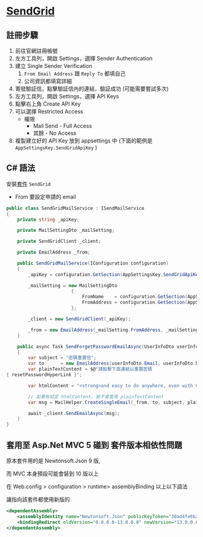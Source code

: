 # [SendGrid](https://app.sendgrid.com/)

## 註冊步驟

1. 前往官網註冊帳號
1. 左方工具列，開啟 Settings，選擇 Sender Authentication
1. 建立 Single Sender Verification
    1. `From Email Address` 跟 `Reply To` 都填自己
    1. 公司資訊都填寫詳細
1. 寄發驗証信，點擊驗証信內的連結，驗証成功 (可能需要嘗試多次)
1. 左方工具列，開啟 Settings，選擇 API Keys
1. 點擊右上角 Create API Key
1. 可以選擇 Restricted Access
    - 權限
        - Mail Send - Full Access
        - 其餘 - No Access
1. 複製建立好的 API Key 放到 appsettings 中 (下面的範例是 `AppSettingsKey.SendGridApiKey` )

## C# 語法

安裝[套件](https://www.nuget.org/packages/SendGrid/) `SendGrid`

-   From 要設定申請的 email

```csharp
public class SendGridMailService : ISendMailService
{
    private string _apiKey;

    private MailSettingDto _mailSetting;

    private SendGridClient _client;

    private EmailAddress _from;

    public SendGridMailService(IConfiguration configuration)
    {
        _apiKey = configuration.GetSection(AppSettingsKey.SendGridApiKey).Value;

        _mailSetting = new MailSettingDto
                        {
                            FromName    = configuration.GetSection(AppSettingsKey.MailFromName).Value,
                            FromAddress = configuration.GetSection(AppSettingsKey.MailFromAddress).Value,
                        };

        _client = new SendGridClient(_apiKey);

        _from = new EmailAddress(_mailSetting.FromAddress, _mailSetting.FromName);
    }

    public async Task SendForgetPasswordEmailAsync(UserInfoDto userInfoDto, string resetPasswordHyperLink)
    {
        var subject = "密碼重置信";
        var to      = new EmailAddress(userInfoDto.Email, userInfoDto.Name);
        var plainTextContent = $@"請點擊下面連結以重置密碼
{ resetPasswordHyperLink }";

        var htmlContent = "<strong>and easy to do anywhere, even with C#</strong>";

        // 如果有給定 htmlContent，就不會套用 plainTextContent
        var msg = MailHelper.CreateSingleEmail(_from, to, subject, plainTextContent, htmlContent);

        await _client.SendEmailAsync(msg);
    }
}
```

## 套用至 Asp.Net MVC 5 碰到 套件版本相依性問題

原本套件用的是 Newtonsoft.Json 9 版,

而 MVC 本身預設可能會裝到 10 版以上

在 Web.config > configuration > runtime> assemblyBinding 以上以下語法

讓指向該套件都使用新版的

```xml
<dependentAssembly>
    <assemblyIdentity name="Newtonsoft.Json" publicKeyToken="30ad4fe6b2a6aeed" culture="neutral" />
    <bindingRedirect oldVersion="0.0.0.0-13.0.0.0" newVersion="13.0.0.0" />
</dependentAssembly>
```
